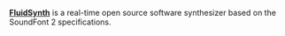 [**FluidSynth**](https://www.fluidsynth.org/) is a real-time open source software synthesizer based on the SoundFont 2 specifications.
